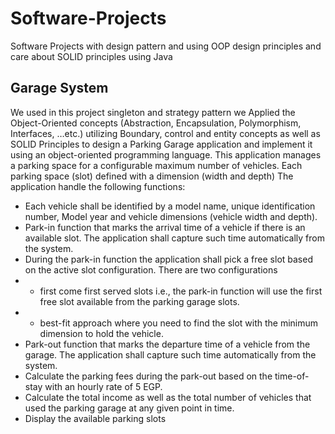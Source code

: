 # Software-Projects
Software Projects with design pattern and using OOP design principles and care about SOLID principles using Java

## Garage System 
We used in this project singleton and strategy pattern 
we Applied the Object-Oriented concepts (Abstraction, Encapsulation, 
Polymorphism, Interfaces, …etc.) utilizing Boundary, control and entity concepts as well as SOLID 
Principles to design a Parking Garage application and  implement it
using an object-oriented programming language. This application manages a parking space for 
a configurable maximum number of vehicles. Each parking space (slot) defined with a dimension 
(width and depth) The application handle the following functions: 
- Each vehicle shall be identified by a model name, unique identification number, Model year 
and vehicle dimensions (vehicle width and depth).
- Park-in function that marks the arrival time of a vehicle if there is an available slot. The 
application shall capture such time automatically from the system.
- During the park-in function the application shall pick a free slot based on the active slot 
configuration. There are two configurations 
 - - first come first served slots i.e., the park-in 
function will use the first free slot available from the parking garage slots. 
 - - best-fit approach 
where you need to find the slot with the minimum dimension to hold the vehicle.
- Park-out function that marks the departure time of a vehicle from the garage. The application 
shall capture such time automatically from the system.
- Calculate the parking fees during the park-out based on the time-of-stay with an hourly rate 
of 5 EGP.
- Calculate the total income as well as the total number of vehicles that used the parking 
garage at any given point in time.
- Display the available parking slots 
